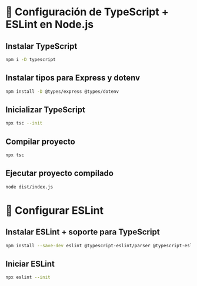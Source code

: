 # 🚀 Configuración de TypeScript + ESLint en Node.js

## Instalar TypeScript

```bash
npm i -D typescript
```

## Instalar tipos para Express y dotenv

```bash
npm install -D @types/express @types/dotenv
```

## Inicializar TypeScript

```bash
npx tsc --init
```

## Compilar proyecto

```bash
npx tsc
```

## Ejecutar proyecto compilado

```bash
node dist/index.js
```

# 🧹 Configurar ESLint

## Instalar ESLint + soporte para TypeScript

```bash
npm install --save-dev eslint @typescript-eslint/parser @typescript-eslint/eslint-plugin
```

## Iniciar ESLint

```bash
npx eslint --init
```
